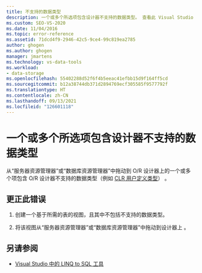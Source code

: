 ```yaml
---
title: 不支持的数据类型
description: 一个或多个所选项包含设计器不支持的数据类型。 查看此 Visual Studio O/R 设计器消息的相关信息。
ms.custom: SEO-VS-2020
ms.date: 11/04/2016
ms.topic: error-reference
ms.assetid: 71dcd4f9-2946-42c5-9ce4-99c819ea2785
author: ghogen
ms.author: ghogen
manager: jmartens
ms.technology: vs-data-tools
ms.workload:
- data-storage
ms.openlocfilehash: 55402288d52f6f4b5eeac41efbb15d9f164ff5cd
ms.sourcegitcommit: b12a38744db371d2894769ecf305585f9577792f
ms.translationtype: HT
ms.contentlocale: zh-CN
ms.lasthandoff: 09/13/2021
ms.locfileid: "126601118"
---
```

# <a name="one-or-more-selected-items-contain-a-data-type-that-is-not-supported-by-the-designer"></a>一个或多个所选项包含设计器不支持的数据类型

从“服务器资源管理器”或“数据库资源管理器”中拖动到 O/R 设计器上的一个或多个项包含 O/R 设计器不支持的数据类型（例如 [CLR 用户定义类型](/dotnet/framework/data/adonet/sql/clr-user-defined-types)）   。

## <a name="to-correct-this-error"></a>更正此错误

1. 创建一个基于所需的表的视图，且其中不包括不支持的数据类型。

2. 将该视图从“服务器资源管理器”或“数据库资源管理器”中拖动到设计器上 。

## <a name="see-also"></a>另请参阅

- [Visual Studio 中的 LINQ to SQL 工具](../data-tools/linq-to-sql-tools-in-visual-studio2.md)
